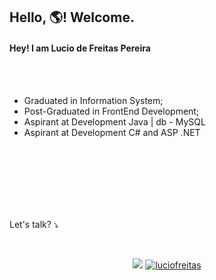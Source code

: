 ## Hello, 🌎! Welcome.







#### Hey! I am Lucio de Freitas Pereira

</br>
</br>

* Graduated in Information System;
* Post-Graduated in FrontEnd Development;
* Aspirant at Development Java | db - MySQL
* Aspirant at Development C# and ASP .NET

</br>
</br>
</br>
</br>
</br>
</br>

Let's talk? ⤵️

</br>

<p align = "center">
  <a href="https://github.com/luciofreitas/"><img src="https://github-readme-stats.vercel.app/api/top-langs/?username=luciofreitas&layout=compact&theme=dark"/></a> 
  <a href="https://github.com/luciofreitas/"><img src="https://github-readme-stats.vercel.app/api?username=luciofreitas&show_icons=true&theme=dark&include_all_commits=true&count_private=true" alt="luciofreitas"/></a>
</p>
</p>

